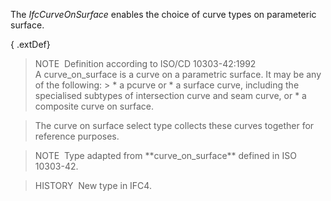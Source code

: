 The _IfcCurveOnSurface_ enables the choice of curve types on parameteric surface.

{ .extDef}
> NOTE&nbsp; Definition according to ISO/CD 10303-42:1992  
> A curve_on_surface is a curve on a parametric surface. It may be any of the following: > \* a pcurve or
> \* a surface curve, including the specialised subtypes of intersection curve and seam curve, or
> \* a composite curve on surface.

  
> The curve on surface select type collects these curves together for reference purposes.

> NOTE&nbsp; Type adapted from \*\*curve_on_surface\*\* defined in ISO 10303-42.

> HISTORY&nbsp; New type in IFC4.
